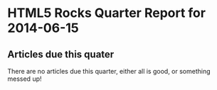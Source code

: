 HTML5 Rocks Quarter Report for 2014-06-15
=========================================

Articles due this quater
------------------------

There are no articles due this quarter, either all is good, or something messed up!

